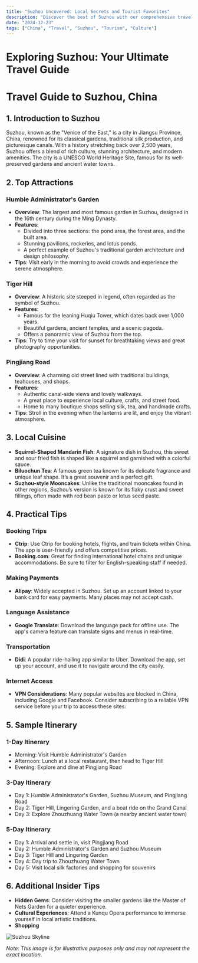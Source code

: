 ```yaml
---
title: "Suzhou Uncovered: Local Secrets and Tourist Favorites"
description: "Discover the best of Suzhou with our comprehensive travel guide. Explore top attractions, savor local cuisine, and get insider tips for an unforgettable Chinese adventure."
date: "2024-12-23"
tags: ["China", "Travel", "Suzhou", "Tourism", "Culture"]
---
```


# Exploring Suzhou: Your Ultimate Travel Guide

# Travel Guide to Suzhou, China

## 1. Introduction to Suzhou
Suzhou, known as the "Venice of the East," is a city in Jiangsu Province, China, renowned for its classical gardens, traditional silk production, and picturesque canals. With a history stretching back over 2,500 years, Suzhou offers a blend of rich culture, stunning architecture, and modern amenities. The city is a UNESCO World Heritage Site, famous for its well-preserved gardens and ancient water towns.

## 2. Top Attractions

### Humble Administrator's Garden
- **Overview**: The largest and most famous garden in Suzhou, designed in the 16th century during the Ming Dynasty.
- **Features**:
  - Divided into three sections: the pond area, the forest area, and the built area.
  - Stunning pavilions, rockeries, and lotus ponds.
  - A perfect example of Suzhou's traditional garden architecture and design philosophy.
- **Tips**: Visit early in the morning to avoid crowds and experience the serene atmosphere.

### Tiger Hill
- **Overview**: A historic site steeped in legend, often regarded as the symbol of Suzhou.
- **Features**:
  - Famous for the leaning Huqiu Tower, which dates back over 1,000 years.
  - Beautiful gardens, ancient temples, and a scenic pagoda.
  - Offers a panoramic view of Suzhou from the top.
- **Tips**: Try to time your visit for sunset for breathtaking views and great photography opportunities.

### Pingjiang Road
- **Overview**: A charming old street lined with traditional buildings, teahouses, and shops.
- **Features**:
  - Authentic canal-side views and lovely walkways.
  - A great place to experience local culture, crafts, and street food.
  - Home to many boutique shops selling silk, tea, and handmade crafts.
- **Tips**: Stroll in the evening when the lanterns are lit, and enjoy the vibrant atmosphere.

## 3. Local Cuisine
- **Squirrel-Shaped Mandarin Fish**: A signature dish in Suzhou, this sweet and sour fried fish is shaped like a squirrel and garnished with a colorful sauce.
- **Biluochun Tea**: A famous green tea known for its delicate fragrance and unique leaf shape. It’s a great souvenir and a perfect gift.
- **Suzhou-style Mooncakes**: Unlike the traditional mooncakes found in other regions, Suzhou’s version is known for its flaky crust and sweet fillings, often made with red bean paste or lotus seed paste.

## 4. Practical Tips

### Booking Trips
- **Ctrip**: Use Ctrip for booking hotels, flights, and train tickets within China. The app is user-friendly and offers competitive prices.
- **Booking.com**: Great for finding international hotel chains and unique accommodations. Be sure to filter for English-speaking staff if needed.

### Making Payments
- **Alipay**: Widely accepted in Suzhou. Set up an account linked to your bank card for easy payments. Many places may not accept cash.

### Language Assistance
- **Google Translate**: Download the language pack for offline use. The app's camera feature can translate signs and menus in real-time.

### Transportation
- **Didi**: A popular ride-hailing app similar to Uber. Download the app, set up your account, and use it to navigate around the city easily.

### Internet Access
- **VPN Considerations**: Many popular websites are blocked in China, including Google and Facebook. Consider subscribing to a reliable VPN service before your trip to access these sites.

## 5. Sample Itinerary

### 1-Day Itinerary
- Morning: Visit Humble Administrator's Garden
- Afternoon: Lunch at a local restaurant, then head to Tiger Hill
- Evening: Explore and dine at Pingjiang Road

### 3-Day Itinerary
- Day 1: Humble Administrator's Garden, Suzhou Museum, and Pingjiang Road
- Day 2: Tiger Hill, Lingering Garden, and a boat ride on the Grand Canal
- Day 3: Explore Zhouzhuang Water Town (a nearby ancient water town)

### 5-Day Itinerary
- Day 1: Arrival and settle in, visit Pingjiang Road
- Day 2: Humble Administrator's Garden and Suzhou Museum
- Day 3: Tiger Hill and Lingering Garden
- Day 4: Day trip to Zhouzhuang Water Town
- Day 5: Visit local silk factories and shopping for souvenirs

## 6. Additional Insider Tips
- **Hidden Gems**: Consider visiting the smaller gardens like the Master of Nets Garden for a quieter experience.
- **Cultural Experiences**: Attend a Kunqu Opera performance to immerse yourself in local artistic traditions.
- **Shopping**

<img src="https://source.unsplash.com/1600x900/?Suzhou,cityscape" alt="Suzhou Skyline" loading="lazy">

*Note: This image is for illustrative purposes only and may not represent the exact location.*

